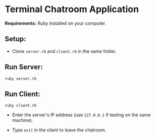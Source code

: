 # Terminal Chatroom Application

**Requirements:** Ruby installed on your computer.

## Setup:
- Clone `server.rb` and `client.rb` in the same folder.

## Run Server:

    ruby server.rb

## Run Client:

    ruby client.rb

- Enter the server's IP address (use `127.0.0.1` if testing on the same machine).

- Type `exit` in the client to leave the chatroom.
